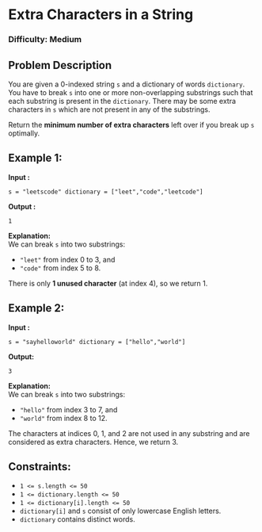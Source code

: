 # Extra Characters in a String

### Difficulty: Medium

## Problem Description
You are given a 0-indexed string `s` and a dictionary of words `dictionary`. You have to break `s` into one or more non-overlapping substrings such that each substring is present in the `dictionary`. There may be some extra characters in `s` which are not present in any of the substrings.

Return the **minimum number of extra characters** left over if you break up `s` optimally.

## Example 1:
**Input :**
```
s = "leetscode" dictionary = ["leet","code","leetcode"]
```

**Output :**
```
1
```

**Explanation:**  
We can break `s` into two substrings:  
- `"leet"` from index 0 to 3, and  
- `"code"` from index 5 to 8.

There is only **1 unused character** (at index 4), so we return 1.

## Example 2:
**Input :**
```
s = "sayhelloworld" dictionary = ["hello","world"]
```

**Output:**
```
3
```
**Explanation:**  
We can break `s` into two substrings:  
- `"hello"` from index 3 to 7, and  
- `"world"` from index 8 to 12.

The characters at indices 0, 1, and 2 are not used in any substring and are considered as extra characters. Hence, we return 3.

## Constraints:
- `1 <= s.length <= 50`
- `1 <= dictionary.length <= 50`
- `1 <= dictionary[i].length <= 50`
- `dictionary[i]` and `s` consist of only lowercase English letters.
- `dictionary` contains distinct words.

